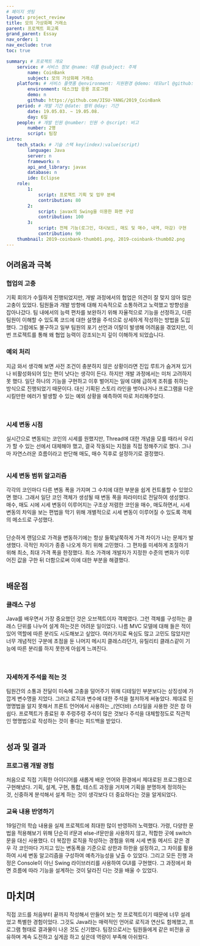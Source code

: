 ```yaml
---
# 페이지 셋팅
layout: project_review
title: 모의 가상화폐 거래소
parent: 프로젝트 회고록
grand_parent: Essay
nav_order: 1
nav_exclude: true
toc: true

summary: # 프로젝트 개요
    service: # 서비스 정보 @name: 이름 @subject: 주제
        name: CoinBank
        subject: 모의 가상화폐 거래소
    platform: # 서비스 플랫폼 @environment: 지원환경 @demo: 데모url @github: 깃헙url, @value: default -> n
        environment: 데스크탑 응용 프로그램  
        demo: n
        github: https://github.com/JISU-YANG/2019_CoinBank
    period: # 개발 기간 @date: 범위 @day: 기간
        date: 19.05.03. ~ 19.05.08.
        day: 6일
    people: # 개발 인원 @number: 인원 수 @script: 비고
        number: 2명
        script: 팀장
intro:
    tech_stack: # 기술 스택 key(index):value(script)
        language: Java
        server: n
        framework: n
        api_and_library: javax
        database: n
        ide: Eclipse
    role:
        1:
            script: 프로젝트 기획 및 업무 분배
            contribution: 80
        2:
            script: javax의 Swing을 이용한 화면 구성
            contribution: 100
        3:
            script: 전체 기능(로그인, 대시보드, 매도 및 매수, 내역, 마감) 구현
            contribution: 90
    thumbnail: 2019-coinbank-thumb01.png, 2019-coinbank-thumb02.png
---
```


## 어려움과 극복
### 협업의 고충
기획 회의가 수월하게 진행되었지만, 개발 과정에서의 협업은 의견이 잘 맞지 않아 많은 고충이 있었다.
팀원들과 개발 방향에 대해 지속적으로 소통하려고 노력했고 방향성을 잡아나갔다.
팀 내에서의 능력 편차를 보완하기 위해 자율적으로 기능을 선정하고, 다른 팀원이 이해할 수 있도록 코드에 대한 설명을 주석으로 상세하게 작성하는 방법을 도입했다.
그럼에도 불구하고 일부 팀원의 포기 선언과 이탈이 발생해 어려움을 겪었지만, 이번 프로젝트를 통해 왜 협업 능력이 강조되는지 깊이 이해하게 되었습니다.

### 예외 처리
지금 와서 생각해 보면 사전 조건이 충분하지 않은 상황이라면 진입 루트가 숨겨져 있거나 비활성화되어 있는 편이 낫다는 생각이 든다.
하지만 개발 과정에서는 미처 고려하지 못 했다.
일단 하나의 기능을 구현하고 이후 벌어지는 일에 대해 급하게 조취를 취하는 방식으로 진행되었기 때문이다.
대신 기획된 스토리 라인을 벗어나거나 프로그램을 다운시킬만한 에러가 발생할 수 있는 예외 상황을 예측하여 따로 처리해주었다.

<img class="cdn-img" id="2019-coinbank-code01.png"/>

<img class="cdn-img" id="2019-coinbank-code02.png"/>

<img class="cdn-img" id="2019-coinbank-code03.png"/>

### 시세 변동 시점
실시간으로 변동되는 코인의 시세를 원했지만, Thread에 대한 개념을 모를 때라서 우리가 할 수 있는 선에서 대체해야 했고, 결국 작동되는 지점을 직접 정해주기로 했다.
그나마 자연스러운 흐름이라고 판단해 매도, 매수 직후로 설정하기로 결정했다. 

<img class="cdn-img" id="2019-coinbank-code06.png"/>

### 시세 변동 범위 알고리즘
각각의 코인마다 다른 변동 폭을 가지며 그 수치에 대한 부분을 쉽게 컨트롤할 수 있었으면 했다.
그래서 일단 코인 객체가 생성될 때 변동 폭을 파라미터로 전달하여 생성했다.
매수, 매도 시에 시세 변동이 이루어지는 구조상 저렴한 코인을 매수, 매도하면서, 
시세 변동의 차익을 보는 편법을 막기 위해 개별적으로 시세 변동이 이루어질 수 있도록 객체의 메소드로 구성했다.

<img class="cdn-img" id="2019-coinbank-code04.png"/>

단순하게 랜덤으로 가격을 변동하기에는 항상 들쭉날쭉하게 가격 차이가 나는 문제가 발생했다.
극적인 차이가 종종 나오게 하기 위해 고민했다. 그 편차를 미세하게 조절하기 위해 최소, 최대 가격 폭을 한정했다.
최소 가격에 개발자가 지정한 수준의 변화가 이루어진 값을 구한 뒤 더함으로써 이에 대한 부분을 해결했다.

<img class="cdn-img" id="2019-coinbank-code05.png"/>

## 배운점
### 클래스 구성
Java를 배우면서 가장 중요했던 것은 오브젝트이자 객체였다. 그런 객체를 구성하는 클래스 단위를 나누어 설계 하는것은 어려운 일이었다.
나름 MVC 모델에 대해 들은 적이 있어 역할에 따른 분리도 시도해보고 싶었다.
여러가지로 욕심도 많고 고민도 많았지만 너무 개념적인 구분에 초점을 둔 나머지 메시지 클래스라던가, 유틸리티 클래스같이 기능에 따른 분리를 하지 못한게 아쉽게 느껴진다.

<img class="cdn-img" id="2019-coinbank-code08.png"/>

<img class="cdn-img" id="2019-coinbank-code09.png"/>


### 자세하게 주석을 적는 것
팀원간의 소통과 전달이 미숙해 고충을 덜어주기 위해 디테일인 부분보다는 상징성에 가깝게 변수명을 지었다.
그러고 로직과 변수에 대한 주석을 철저하게 써놓았다. 제대로 된 명명법을 알지 못해서 프론트 언어에서 사용하는 \_(언더바) 스타일을 사용한 것은 참 아쉽다.
프로젝트가 종료된 후 주렁주렁 주석이 많은 것보다 주석을 대체할정도로 직관적인 명명법으로 작성하는 것이 좋다는 피드백을 받았다.

<img class="cdn-img" id="2019-coinbank-code07.png"/>

## 성과 및 결과
### 프로그램 개발 경험
처음으로 직접 기획한 아이디어를 새롭게 배운 언어와 환경에서 제대로된 프로그램으로 구현해냈다.
기획, 설계, 구현, 통합, 테스트 과정을 거치며 기획을 분명하게 정의하는 것, 
신중하게 분석해서 설계 하는 것이 생각보다 더 중요하다는 것을 알게되었다.


### 교육 내용 반영하기
19일간의 학습 내용을 실제 프로젝트에 최대한 많이 반영하려 노력했다.
가령, 다양한 문법을 적용해보기 위해 단순히 if문과 else-if문만을 사용하지 않고, 적합한 곳에 switch문을 대신 사용했다.
더 복잡한 로직을 작성하는 경험을 위해 시세 변동 메서드 같은 경우 각 코인마다 가지고 있는 변동폭을 기준으로 상한과 하한을 설정하고,
그 차이를 활용하여 시세 변동 알고리즘을 구성하여 예측가능성을 낮출 수 있었다.
그리고 모든 진행 과정은 Console이 아닌 Swing 라이브러리를 사용하여 GUI를 구현했다.
그 과정에서 화면 흐름에 따라 기능을 설계하는 것이 달라진 다는 것을 배울 수 있었다.


# 마치며
직접 코드를 처음부터 끝까지 작성해서 만들어 보는 첫 프로젝트이기 때문에 너무 설레었고 특별한 경험이었다. 
그것도 Java라는 매력적인 언어로 로직과 연산도 함께했고, 프로그램 형태로 결과물이 나온 것도 신기했다. 
팀장으로서는 팀원들에게 같은 비전을 공유하며 계속 도전하고 싶게끔 하고 싶은데 역량이 부족해 아쉬웠다.
